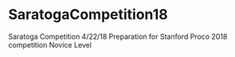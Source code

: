 # SaratogaCompetition18
Saratoga Competition 4/22/18
Preparation for Stanford Proco 2018 competition
Novice Level

